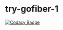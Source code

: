 # try-gofiber-1
[![Codacy Badge](https://api.codacy.com/project/badge/Grade/d3a5f4f865c54b4e8a72c8232db6c95c)](https://app.codacy.com/manual/fikri.mohammad30/try-gofiber-1?utm_source=github.com&utm_medium=referral&utm_content=fikrimohammad/try-gofiber-1&utm_campaign=Badge_Grade_Settings)